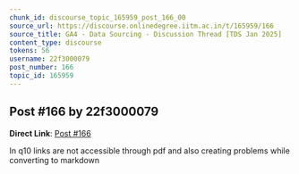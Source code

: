 ```yaml
---
chunk_id: discourse_topic_165959_post_166_00
source_url: https://discourse.onlinedegree.iitm.ac.in/t/165959/166
source_title: GA4 - Data Sourcing - Discussion Thread [TDS Jan 2025]
content_type: discourse
tokens: 56
username: 22f3000079
post_number: 166
topic_id: 165959
---
```


## Post #166 by 22f3000079

**Direct Link**: [Post #166](https://discourse.onlinedegree.iitm.ac.in/t/165959/166)

In q10 links are not accessible through pdf and also creating problems while converting to markdown
